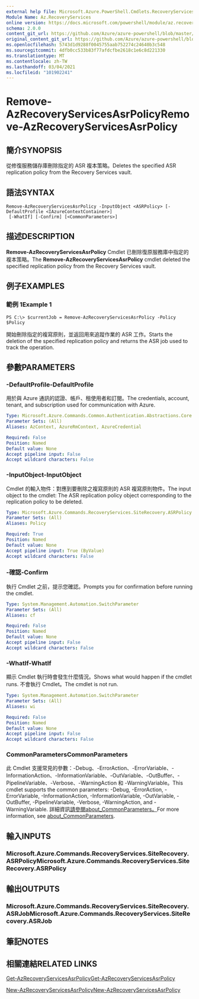 ```yaml
---
external help file: Microsoft.Azure.PowerShell.Cmdlets.RecoveryServices.SiteRecovery.dll-Help.xml
Module Name: Az.RecoveryServices
online version: https://docs.microsoft.com/powershell/module/az.recoveryservices/remove-azrecoveryservicesasrpolicy
schema: 2.0.0
content_git_url: https://github.com/Azure/azure-powershell/blob/master/src/RecoveryServices/RecoveryServices/help/Remove-AzRecoveryServicesAsrPolicy.md
original_content_git_url: https://github.com/Azure/azure-powershell/blob/master/src/RecoveryServices/RecoveryServices/help/Remove-AzRecoveryServicesAsrPolicy.md
ms.openlocfilehash: 5743d1d9288f0045755aab752274c24640b3c548
ms.sourcegitcommit: 4dfb0cc533b83f77afdcfbe2618c1e6c8d221330
ms.translationtype: MT
ms.contentlocale: zh-TW
ms.lasthandoff: 03/04/2021
ms.locfileid: "101902241"
---
```

# <span data-ttu-id="d9054-101">Remove-AzRecoveryServicesAsrPolicy</span><span class="sxs-lookup"><span data-stu-id="d9054-101">Remove-AzRecoveryServicesAsrPolicy</span></span>

## <span data-ttu-id="d9054-102">簡介</span><span class="sxs-lookup"><span data-stu-id="d9054-102">SYNOPSIS</span></span>
<span data-ttu-id="d9054-103">從修復服務儲存庫刪除指定的 ASR 複本策略。</span><span class="sxs-lookup"><span data-stu-id="d9054-103">Deletes the specified ASR replication policy from the Recovery Services vault.</span></span>

## <span data-ttu-id="d9054-104">語法</span><span class="sxs-lookup"><span data-stu-id="d9054-104">SYNTAX</span></span>

```
Remove-AzRecoveryServicesAsrPolicy -InputObject <ASRPolicy> [-DefaultProfile <IAzureContextContainer>]
 [-WhatIf] [-Confirm] [<CommonParameters>]
```

## <span data-ttu-id="d9054-105">描述</span><span class="sxs-lookup"><span data-stu-id="d9054-105">DESCRIPTION</span></span>
<span data-ttu-id="d9054-106">**Remove-AzRecoveryServicesAsrPolicy** Cmdlet 已刪除復原服務庫中指定的複本策略。</span><span class="sxs-lookup"><span data-stu-id="d9054-106">The **Remove-AzRecoveryServicesAsrPolicy** cmdlet deleted the specified replication policy from the Recovery Services vault.</span></span>

## <span data-ttu-id="d9054-107">例子</span><span class="sxs-lookup"><span data-stu-id="d9054-107">EXAMPLES</span></span>

### <span data-ttu-id="d9054-108">範例 1</span><span class="sxs-lookup"><span data-stu-id="d9054-108">Example 1</span></span>
```
PS C:\> $currentJob = Remove-AzRecoveryServicesAsrPolicy -Policy $Policy
```

<span data-ttu-id="d9054-109">開始刪除指定的複寫原則，並返回用來追蹤作業的 ASR 工作。</span><span class="sxs-lookup"><span data-stu-id="d9054-109">Starts the deletion of the specified replication policy and returns the ASR job used to track the operation.</span></span>

## <span data-ttu-id="d9054-110">參數</span><span class="sxs-lookup"><span data-stu-id="d9054-110">PARAMETERS</span></span>

### <span data-ttu-id="d9054-111">-DefaultProfile</span><span class="sxs-lookup"><span data-stu-id="d9054-111">-DefaultProfile</span></span>
<span data-ttu-id="d9054-112">用於與 Azure 通訊的認證、帳戶、租使用者和訂閱。</span><span class="sxs-lookup"><span data-stu-id="d9054-112">The credentials, account, tenant, and subscription used for communication with Azure.</span></span>


```yaml
Type: Microsoft.Azure.Commands.Common.Authentication.Abstractions.Core.IAzureContextContainer
Parameter Sets: (All)
Aliases: AzContext, AzureRmContext, AzureCredential

Required: False
Position: Named
Default value: None
Accept pipeline input: False
Accept wildcard characters: False
```

### <span data-ttu-id="d9054-113">-InputObject</span><span class="sxs-lookup"><span data-stu-id="d9054-113">-InputObject</span></span>
<span data-ttu-id="d9054-114">Cmdlet 的輸入物件：對應到要刪除之複寫原則的 ASR 複寫原則物件。</span><span class="sxs-lookup"><span data-stu-id="d9054-114">The input object to the cmdlet: The ASR replication policy object corresponding to the replication policy to be deleted.</span></span>

```yaml
Type: Microsoft.Azure.Commands.RecoveryServices.SiteRecovery.ASRPolicy
Parameter Sets: (All)
Aliases: Policy

Required: True
Position: Named
Default value: None
Accept pipeline input: True (ByValue)
Accept wildcard characters: False
```

### <span data-ttu-id="d9054-115">-確認</span><span class="sxs-lookup"><span data-stu-id="d9054-115">-Confirm</span></span>
<span data-ttu-id="d9054-116">執行 Cmdlet 之前，提示您確認。</span><span class="sxs-lookup"><span data-stu-id="d9054-116">Prompts you for confirmation before running the cmdlet.</span></span>

```yaml
Type: System.Management.Automation.SwitchParameter
Parameter Sets: (All)
Aliases: cf

Required: False
Position: Named
Default value: None
Accept pipeline input: False
Accept wildcard characters: False
```

### <span data-ttu-id="d9054-117">-WhatIf</span><span class="sxs-lookup"><span data-stu-id="d9054-117">-WhatIf</span></span>
<span data-ttu-id="d9054-118">顯示 Cmdlet 執行時會發生什麼情況。</span><span class="sxs-lookup"><span data-stu-id="d9054-118">Shows what would happen if the cmdlet runs.</span></span> <span data-ttu-id="d9054-119">不會執行 Cmdlet。</span><span class="sxs-lookup"><span data-stu-id="d9054-119">The cmdlet is not run.</span></span>

```yaml
Type: System.Management.Automation.SwitchParameter
Parameter Sets: (All)
Aliases: wi

Required: False
Position: Named
Default value: None
Accept pipeline input: False
Accept wildcard characters: False
```

### <span data-ttu-id="d9054-120">CommonParameters</span><span class="sxs-lookup"><span data-stu-id="d9054-120">CommonParameters</span></span>
<span data-ttu-id="d9054-121">此 Cmdlet 支援常見的參數：-Debug、-ErrorAction、-ErrorVariable、-InformationAction、-InformationVariable、-OutVariable、-OutBuffer、-PipelineVariable、-Verbose、-WarningAction 和 -WarningVariable。</span><span class="sxs-lookup"><span data-stu-id="d9054-121">This cmdlet supports the common parameters: -Debug, -ErrorAction, -ErrorVariable, -InformationAction, -InformationVariable, -OutVariable, -OutBuffer, -PipelineVariable, -Verbose, -WarningAction, and -WarningVariable.</span></span> <span data-ttu-id="d9054-122">詳細資訊[請參閱about_CommonParameters。](http://go.microsoft.com/fwlink/?LinkID=113216)</span><span class="sxs-lookup"><span data-stu-id="d9054-122">For more information, see [about_CommonParameters](http://go.microsoft.com/fwlink/?LinkID=113216).</span></span>

## <span data-ttu-id="d9054-123">輸入</span><span class="sxs-lookup"><span data-stu-id="d9054-123">INPUTS</span></span>

### <span data-ttu-id="d9054-124">Microsoft.Azure.Commands.RecoveryServices.SiteRecovery.ASRPolicy</span><span class="sxs-lookup"><span data-stu-id="d9054-124">Microsoft.Azure.Commands.RecoveryServices.SiteRecovery.ASRPolicy</span></span>

## <span data-ttu-id="d9054-125">輸出</span><span class="sxs-lookup"><span data-stu-id="d9054-125">OUTPUTS</span></span>

### <span data-ttu-id="d9054-126">Microsoft.Azure.Commands.RecoveryServices.SiteRecovery.ASRJob</span><span class="sxs-lookup"><span data-stu-id="d9054-126">Microsoft.Azure.Commands.RecoveryServices.SiteRecovery.ASRJob</span></span>

## <span data-ttu-id="d9054-127">筆記</span><span class="sxs-lookup"><span data-stu-id="d9054-127">NOTES</span></span>

## <span data-ttu-id="d9054-128">相關連結</span><span class="sxs-lookup"><span data-stu-id="d9054-128">RELATED LINKS</span></span>

[<span data-ttu-id="d9054-129">Get-AzRecoveryServicesAsrPolicy</span><span class="sxs-lookup"><span data-stu-id="d9054-129">Get-AzRecoveryServicesAsrPolicy</span></span>](./Get-AzRecoveryServicesAsrPolicy.md)

[<span data-ttu-id="d9054-130">New-AzRecoveryServicesAsrPolicy</span><span class="sxs-lookup"><span data-stu-id="d9054-130">New-AzRecoveryServicesAsrPolicy</span></span>](./New-AzRecoveryServicesAsrPolicy.md)
